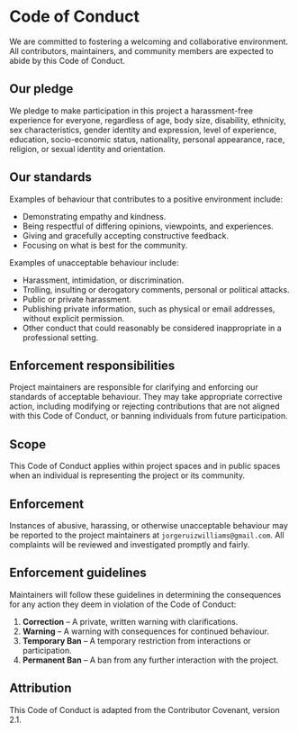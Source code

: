 # Code of Conduct

We are committed to fostering a welcoming and collaborative environment. All contributors,
maintainers, and community members are expected to abide by this Code of Conduct.

## Our pledge

We pledge to make participation in this project a harassment-free experience for everyone,
regardless of age, body size, disability, ethnicity, sex characteristics, gender identity
and expression, level of experience, education, socio-economic status, nationality,
personal appearance, race, religion, or sexual identity and orientation.

## Our standards

Examples of behaviour that contributes to a positive environment include:

- Demonstrating empathy and kindness.
- Being respectful of differing opinions, viewpoints, and experiences.
- Giving and gracefully accepting constructive feedback.
- Focusing on what is best for the community.

Examples of unacceptable behaviour include:

- Harassment, intimidation, or discrimination.
- Trolling, insulting or derogatory comments, personal or political attacks.
- Public or private harassment.
- Publishing private information, such as physical or email addresses, without explicit
  permission.
- Other conduct that could reasonably be considered inappropriate in a professional setting.

## Enforcement responsibilities

Project maintainers are responsible for clarifying and enforcing our standards of acceptable
behaviour. They may take appropriate corrective action, including modifying or rejecting
contributions that are not aligned with this Code of Conduct, or banning individuals from
future participation.

## Scope

This Code of Conduct applies within project spaces and in public spaces when an individual is
representing the project or its community.

## Enforcement

Instances of abusive, harassing, or otherwise unacceptable behaviour may be reported to the
project maintainers at `jorgeruizwilliams@gmail.com`. All complaints will be reviewed and
investigated promptly and fairly.

## Enforcement guidelines

Maintainers will follow these guidelines in determining the consequences for any action they
deem in violation of the Code of Conduct:

1. **Correction** – A private, written warning with clarifications.
2. **Warning** – A warning with consequences for continued behaviour.
3. **Temporary Ban** – A temporary restriction from interactions or participation.
4. **Permanent Ban** – A ban from any further interaction with the project.

## Attribution

This Code of Conduct is adapted from the Contributor Covenant, version 2.1.
